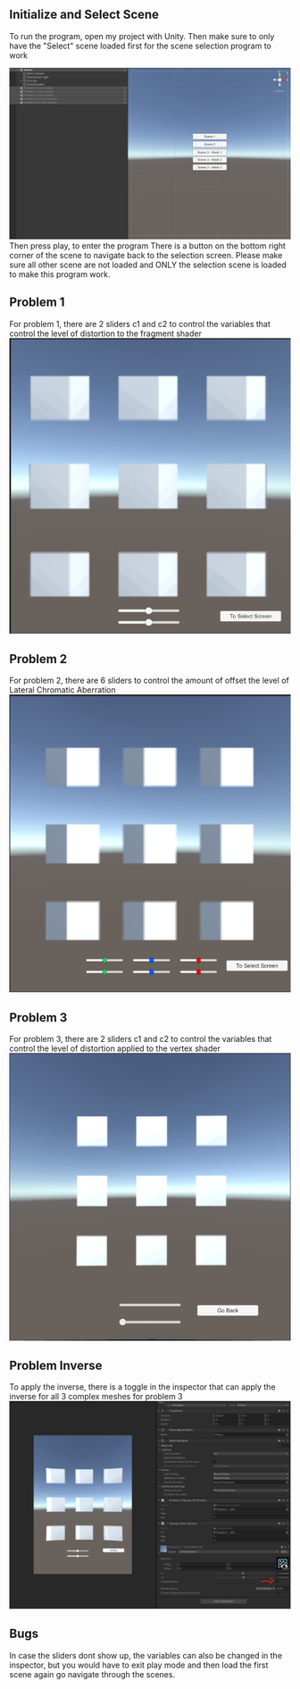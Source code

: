 ## Initialize and Select Scene

To run the program, open my project with Unity. Then make sure to only have the "Select" scene loaded first for the scene selection program to work

![How to Init](https://github.com/TimChenyu/ARVR-README/blob/main/arvr%20pics/HT%20-%20Init.png)
Then press play, to enter the program
There is a button on the bottom right corner of the scene to navigate back to the selection screen.
Please make sure all other scene are not loaded and ONLY the selection scene is loaded to make this program work.


## Problem 1
For problem 1, there are 2 sliders c1 and c2 to control the variables that control the level of distortion to the fragment shader
![How to Problem 1](https://github.com/TimChenyu/ARVR-README/blob/main/arvr%20pics/HT%20-%20Problem%201.png)

## Problem 2
For problem 2, there are 6 sliders to control the amount of offset the level of Lateral Chromatic Aberration
![How to Problem 2](https://github.com/TimChenyu/ARVR-README/blob/main/arvr%20pics/HT%20-%20Problem%202.png)

## Problem 3
For problem 3, there are 2 sliders c1 and c2 to control the variables that control the level of distortion applied to the vertex shader
![How to Problem 3](https://github.com/TimChenyu/ARVR-README/blob/main/arvr%20pics/HT%20-%20Problem%203.png)

## Problem Inverse
To apply the inverse, there is a toggle in the inspector that can apply the inverse for all 3 complex meshes for problem 3
![How to Inverse](https://github.com/TimChenyu/ARVR-README/blob/main/arvr%20pics/InkedHT%20-%20Inverse_LI.jpg)

## Bugs
In case the sliders dont show up, the variables can also be changed in the inspector, but you would have to exit play mode and then load the first scene again go navigate through the scenes.
